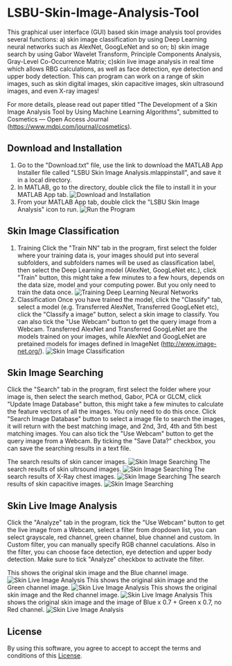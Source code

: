 # LSBU-Skin-Image-Analysis-Tool
This graphical user interface (GUI) based skin image analysis tool provides several functions: a) skin image classification by using Deep Learning neural networks such as AlexNet, GoogLeNet and so on; b) skin image search by using Gabor Wavelet Transform, Principle Components Analysis, Gray-Level Co-Occurrence Matrix; c)skin live image analysis in real time which allows RBG calculations, as well as face detection, eye detection and upper body detection. This can program can work on a range of skin images, such as skin digital images, skin capacitive images, skin ultrasound images, and even X-ray images!

For more details, please read out paper titled "The Development of a Skin Image Analysis Tool by Using Machine Learning Algorithms", submitted to Cosmetics — Open Access Journal (https://www.mdpi.com/journal/cosmetics).
## Download and Installation
1. Go to the "Download.txt" file, use the link to download the MATLAB App Installer file called "LSBU Skin Image Analysis.mlappinstall", and save it in a local directory.
2. In MATLAB, go to the directory, double click the file to install it in your MATLAB App tab.
![Download and Installation](https://github.com/PerryXiao2015/LSBU-Skin-Image-Analysis-Tool/blob/master/install.jpg?raw=true)
3. From your MATLAB App tab, double click the "LSBU Skin Image Analysis" icon to run.
![Run the Program](https://github.com/PerryXiao2015/LSBU-Skin-Image-Analysis-Tool/blob/master/run.jpg?raw=true)
## Skin Image Classification
1. Training
Click the "Train NN" tab in the program, first select the folder where your training data is, your images should put into several subfolders, and subfolders names will be used as classification label, then select the Deep Learning model (AlexNet, GoogLeNet etc.), click "Train" button, this might take a few minutes to a few hours, depends on the data size, model and your computing power. But you only need to train the data once.
![Training Deep Learning Neural Networks](https://github.com/PerryXiao2015/LSBU-Skin-Image-Analysis-Tool/blob/master/train.jpg?raw=true)
2. Classification
Once you have trained the model, click the "Classify" tab, select a model (e.g. Transferred AlexNet, Transferred GoogLeNet etc), click the "Classify a image" button, select a skin image to classify. You can also tick the "Use Webcam" button to get the query image from a Webcam. Transferred AlexNet and Transferred GoogLeNet are the models trained on your images, while AlexNet and GoogLeNet are pretained models for images defined in ImageNet (http://www.image-net.org/).
![Skin Image Classification](https://github.com/PerryXiao2015/LSBU-Skin-Image-Analysis-Tool/blob/master/classify.jpg?raw=true)
## Skin Image Searching
Click the "Search" tab in the program, first select the folder where your image is, then select the search method, Gabor, PCA or GLCM, click "Update Image Database" button, this might take a few minutes to calculate the feature vectors of all the images. You only need to do this once. Click "Search Image Database" button to select a image file to search the images, it will return with the best matching image, and 2nd, 3rd, 4th and 5th best matching images. You can also tick the "Use Webcam" button to get the query image from a Webcam. By ticking the "Save Data?" checkbox, you can save the searching results in a text file.

The search results of skin cancer images.
![Skin Image Searching](https://github.com/PerryXiao2015/LSBU-Skin-Image-Analysis-Tool/blob/master/search1.jpg?raw=true)
The search results of skin ultrsound images.
![Skin Image Searching](https://github.com/PerryXiao2015/LSBU-Skin-Image-Analysis-Tool/blob/master/search2.jpg?raw=true)
The search results of X-Ray chest images.
![Skin Image Searching](https://github.com/PerryXiao2015/LSBU-Skin-Image-Analysis-Tool/blob/master/search3.jpg?raw=true)
The search results of skin capacitive images.
![Skin Image Searching](https://github.com/PerryXiao2015/LSBU-Skin-Image-Analysis-Tool/blob/master/search4.jpg?raw=true)
## Skin Live Image Analysis
Click the "Analyze" tab in the program, tick the "Use Webcam" button to get the live image from a Webcam, select a filter from dropdown list, you can select grayscale, red channel, green channel, blue channel and custom. In Custom filter, you can manually specify RGB channel caculations. Also in the filter, you can choose face detection, eye detection and upper body detection. Make sure to tick "Analyze" checkbox to activate the filter.

This shows the original skin image and the Blue channel image.
![Skin Live Image Analysis](https://github.com/PerryXiao2015/LSBU-Skin-Image-Analysis-Tool/blob/master/live1.jpg?raw=true)
This shows the original skin image and the Green channel image.
![Skin Live Image Analysis](https://github.com/PerryXiao2015/LSBU-Skin-Image-Analysis-Tool/blob/master/live3.jpg?raw=true)
This shows the original skin image and the Red channel image.
![Skin Live Image Analysis](https://github.com/PerryXiao2015/LSBU-Skin-Image-Analysis-Tool/blob/master/live4.jpg?raw=true)
This shows the original skin image and the image of Blue x 0.7 + Green x 0.7, no Red channel.
![Skin Live Image Analysis](https://github.com/PerryXiao2015/LSBU-Skin-Image-Analysis-Tool/blob/master/live2.jpg?raw=true)
## License
By using this software, you agree to accept to accept the terms and conditions of this [License](https://github.com/PerryXiao2015/LSBU-Skin-Image-Analysis-Tool/blob/master/License.txt).
